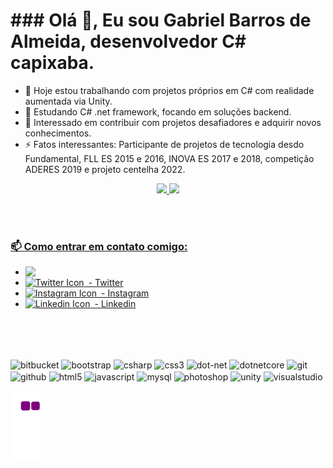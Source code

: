 <h1>### Olá 👋, Eu sou Gabriel Barros de Almeida, desenvolvedor C# capixaba.</h1>



  <div align="left">
    <ul>
      <li>🔭 Hoje estou trabalhando com projetos próprios em C# com realidade aumentada via Unity.</li>
      <li>🌱 Estudando C# .net framework, focando em soluções backend.</li>
      <li>👯 Interessado em contribuir com projetos desafiadores e adquirir novos conhecimentos.</li>
      <li>⚡ Fatos interessantes: Participante de projetos de tecnologia desdo Fundamental, FLL ES 2015 e 2016, INOVA ES 2017 e 2018, competição ADERES 2019 e projeto centelha 2022.</li>
    </ul>
  </div>

  <div align="center">
    <a href="https://github.com/Yesod-star">
    <img height="180em" src="https://github-readme-stats.vercel.app/api?username=Yesod-star&show_icons=true&theme=synthwave&include_all_commits=true&count_private=true"/>
    <img height="180em" src="https://github-readme-stats.vercel.app/api/top-langs/?username=Yesod-star&layout=compact&langs_count=7&theme=synthwave"/>
  </div>
  
  <br><br>
  <h3> 📫 Como entrar em contato comigo: </h3>
  <ul>
    <li><a href="https://api.whatsapp.com/send?phone=5528999881802" style="color: white;">
      <img src="https://img.shields.io/badge/WhatsApp-25D366?style=for-the-badge&logo=whatsapp&logoColor=white" alt="Whatsapp Icon"/>
      &ensp;- Whatsapp</a></li>
    <li><a href="https://twitter.com/Gabriel67594153">
      <img src="https://img.shields.io/badge/Twitter-1DA1F2?style=for-the-badge&logo=twitter&logoColor=white" alt="Twitter Icon"/>&ensp;- Twitter</a> </li>
    <li><a href="https://www.instagram.com/gabrielalmeidabarros/">
      <img src="https://img.shields.io/badge/Instagram-E4405F?style=for-the-badge&logo=instagram&logoColor=white" alt="Instagram Icon"/>&ensp;- Instagram</a></li>
    <li><a href="https://br.linkedin.com/in/gabriel-barros-de-almeida-908911208">
      <img src="https://img.shields.io/badge/LinkedIn-0077B5?style=for-the-badge&logo=linkedin&logoColor=white" alt="Linkedin Icon"/>&ensp;- Linkedin</a></li>
  </ul>
  
  <br><br>

  
  <div style="display: inline-block"><br>
    <img align="center" height="30" width="40" alt="bitbucket" src="https://cdn.jsdelivr.net/gh/devicons/devicon/icons/bitbucket/bitbucket-original.svg"></img>
    <img align="center" height="30" width="40" alt="bootstrap" src="https://cdn.jsdelivr.net/gh/devicons/devicon/icons/bootstrap/bootstrap-original.svg"></img>
    <img align="center" height="30" width="40" alt="csharp" src="https://cdn.jsdelivr.net/gh/devicons/devicon/icons/csharp/csharp-original.svg"></img>
    <img align="center" height="30" width="40" alt="css3" src="https://cdn.jsdelivr.net/gh/devicons/devicon/icons/css3/css3-original.svg"></img>
    <img align="center" height="30" width="40" alt="dot-net" src="https://cdn.jsdelivr.net/gh/devicons/devicon/icons/dot-net/dot-net-original.svg"></img>
    <img align="center" height="30" width="40" alt="dotnetcore" src="https://cdn.jsdelivr.net/gh/devicons/devicon/icons/dotnetcore/dotnetcore-original.svg"></img>
    <img align="center" height="30" width="40" alt="git" src="https://cdn.jsdelivr.net/gh/devicons/devicon/icons/git/git-original.svg"></img>
    <img align="center" height="30" width="40" alt="github" src="https://cdn.jsdelivr.net/gh/devicons/devicon/icons/github/github-original.svg"></img>
    <img align="center" height="30" width="40" alt="html5" src="https://cdn.jsdelivr.net/gh/devicons/devicon/icons/html5/html5-original.svg"></img>
    <img align="center" height="30" width="40" alt="javascript" src="https://cdn.jsdelivr.net/gh/devicons/devicon/icons/javascript/javascript-original.svg"></img>
    <img align="center" height="30" width="40" alt="mysql" src="https://cdn.jsdelivr.net/gh/devicons/devicon/icons/mysql/mysql-original.svg"></img>
    <img align="center" height="30" width="40" alt="photoshop" src="https://cdn.jsdelivr.net/gh/devicons/devicon/icons/photoshop/photoshop-plain.svg"></img>
    <img align="center" height="30" width="40" alt="unity" src="https://cdn.jsdelivr.net/gh/devicons/devicon/icons/unity/unity-original.svg"></img>
    <img align="center" height="30" width="40" alt="visualstudio" src="https://cdn.jsdelivr.net/gh/devicons/devicon/icons/visualstudio/visualstudio-plain.svg"></img>
  </div>
  
  ![snake gif](https://github.com/Yesod-star/Yesod-star/blob/output/github-contribution-grid-snake.gif)

